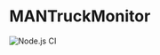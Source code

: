 # MANTruckMonitor
![Node.js CI](https://github.com/MustafaKhalil-IST/MANTruckMonitor/workflows/Node.js%20CI/badge.svg)
